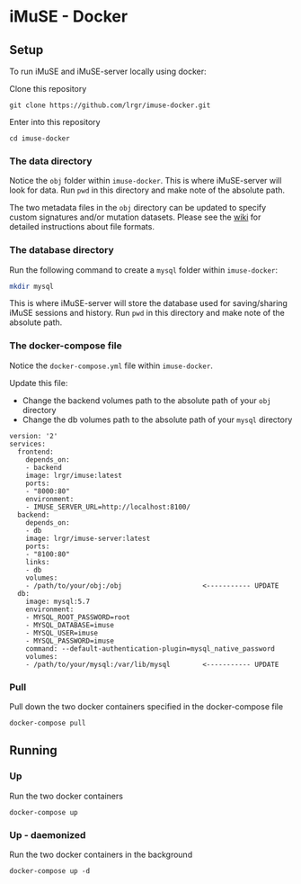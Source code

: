 # iMuSE - Docker

## Setup
To run iMuSE and iMuSE-server locally using docker:

Clone this repository
```
git clone https://github.com/lrgr/imuse-docker.git
```

Enter into this repository
```
cd imuse-docker
```

### The data directory
Notice the `obj` folder within `imuse-docker`.
This is where iMuSE-server will look for data.
Run `pwd` in this directory and make note of the absolute path.

The two metadata files in the `obj` directory can be updated to specify custom signatures and/or mutation datasets. Please see the [wiki](https://github.com/lrgr/imuse-docker/wiki) for detailed instructions about file formats. 

### The database directory
Run the following command to create a `mysql` folder within `imuse-docker`:

```sh
mkdir mysql
```

This is where iMuSE-server will store the database used for saving/sharing iMuSE sessions and history.
Run `pwd` in this directory and make note of the absolute path.

### The docker-compose file
Notice the `docker-compose.yml` file within `imuse-docker`.

Update this file:

- Change the backend volumes path to the absolute path of your `obj` directory
- Change the db volumes path to the absolute path of your `mysql` directory

```
version: '2'
services:
  frontend:
    depends_on:
    - backend
    image: lrgr/imuse:latest
    ports:
    - "8000:80"
    environment:
    - IMUSE_SERVER_URL=http://localhost:8100/
  backend:
    depends_on:
    - db
    image: lrgr/imuse-server:latest
    ports:
    - "8100:80"
    links:
    - db
    volumes:
    - /path/to/your/obj:/obj                    <----------- UPDATE
  db:
    image: mysql:5.7
    environment:
    - MYSQL_ROOT_PASSWORD=root
    - MYSQL_DATABASE=imuse
    - MYSQL_USER=imuse
    - MYSQL_PASSWORD=imuse
    command: --default-authentication-plugin=mysql_native_password
    volumes:
    - /path/to/your/mysql:/var/lib/mysql        <----------- UPDATE
```

### Pull
Pull down the two docker containers specified in the docker-compose file
```
docker-compose pull
```


## Running

### Up
Run the two docker containers
```
docker-compose up
```

### Up - daemonized
Run the two docker containers in the background
```
docker-compose up -d
```
